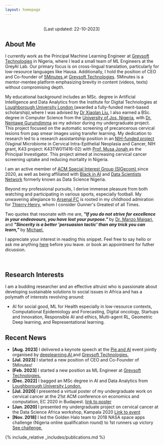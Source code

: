 ```yaml
---
layout: homepage
---
```


&nbsp;&nbsp;&nbsp;&nbsp;&nbsp;&nbsp;&nbsp;&nbsp;&nbsp;&nbsp;&nbsp;&nbsp;&nbsp;&nbsp;&nbsp; &nbsp;&nbsp;&nbsp;&nbsp;&nbsp;&nbsp;&nbsp;&nbsp;&nbsp;&nbsp;&nbsp;&nbsp;&nbsp;&nbsp;&nbsp;&nbsp;&nbsp;&nbsp;&nbsp;&nbsp;&nbsp;&nbsp;&nbsp;&nbsp;&nbsp;&nbsp;&nbsp;&nbsp;&nbsp;&nbsp;&nbsp;&nbsp;&nbsp;&nbsp;&nbsp;&nbsp;&nbsp;&nbsp;&nbsp;&nbsp;&nbsp;&nbsp;&nbsp;&nbsp;&nbsp; &nbsp;&nbsp;&nbsp;&nbsp;&nbsp;&nbsp;&nbsp;&nbsp;&nbsp;&nbsp;&nbsp;&nbsp;&nbsp;&nbsp;&nbsp;&nbsp;&nbsp;&nbsp;&nbsp;&nbsp;&nbsp;&nbsp;&nbsp;&nbsp;&nbsp;&nbsp;&nbsp;&nbsp;&nbsp;&nbsp;&nbsp;&nbsp;&nbsp;&nbsp;&nbsp;&nbsp;&nbsp;&nbsp;&nbsp;&nbsp;&nbsp;&nbsp;&nbsp;&nbsp;&nbsp; &nbsp;&nbsp;&nbsp;&nbsp;&nbsp;&nbsp;&nbsp;&nbsp;&nbsp;&nbsp;&nbsp;&nbsp;&nbsp;&nbsp;&nbsp;&nbsp;&nbsp;&nbsp;&nbsp;&nbsp;&nbsp;&nbsp;&nbsp;&nbsp;&nbsp;&nbsp;&nbsp;&nbsp;&nbsp;&nbsp;&nbsp;&nbsp;[Last updated: 22-10-2023]
## About Me

I currently work as the Principal Machine Learning Engineer at <a href="https://greysoft.ng">Greysoft Technologies</a> in Nigeria, where I lead a small team of ML Engineers at the GreyAI Lab. Our primary focus is on cross-lingual translation, particularly for low-resource languages like Hausa. Additionally, I hold the position of CEO and Co-founder of <a href="https://5mins.netlify.app">5Minutes </a> at <a href="https://greysoft.ng">Greysoft Technologies</a>. 5Minutes is a mentor-mentee platform emphasizing brevity in content (videos, texts) without compromising depth.

My educational background includes an MSc. degree in Artificial Intelligence and Data Analytics from the Institute for Digital Technologies at  <a href="https://www.lborolondon.ac.uk/study/masters-degrees/artificial-intelligence-data-analytics/"> Loughborough University London </a> (awarded a fully-funded merit-based scholarship),where I was advised by <a href="https://www.lborolondon.ac.uk/about/staff/dr-xiaolan-liu/">Dr Xiaolan Liu.</a> I also earned a BSc. degree in Computer Science from the <a href="https://unijos.edu.ng">University of Jos, Nigeria</a>, with <a href="https://scholar.google.com/citations?user=q9VpwWEAAAAJ&hl=enDr. Nentawe Gurumdimma)"> Dr. Nentawe Gurumdimma</a> as my advisor during my undergraduate project. This project focused on the automatic screening of precancerous cervical lesions from pap smear images using transfer learning. My dedication to research led to a research assistantship position in an <a href="https://grantome.com/grant/NIH/K43-TW011416-02">NIH-funded project</a> (Vaginal Microbiome in Cervical Intra-Epithelial Neoplasia and Cancer, NIH grant, K43 project: K43TW011416-02) with <a href="https://www.feinberg.northwestern.edu/faculty-profiles/az/profile.html?xid=39806"> Prof. Musa Jonah </a> as the Principal Investigator. This project aimed at increasing cervical cancer screening uptake and reducing mortality in Nigeria.

I am an active member of <a href="http://www.sigecom.org">ACM Special Interest Group (SIGecom) </a> since 2020, as well as being affiliated with <a href="https://blackinai.github.io/#/">Black in AI</a> and <a href="https://www.datasciencenigeria.org">Data Scientists Network</a> formerly known as Data Science Nigeria.

Beyond my professional pursuits, I derive immense pleasure from both watching and participating in various sports, especially football. My unwavering allegiance to <a href="https://www.arsenal.com">Arsenal FC</a> is rooted in my childhood admiration for <a href="https://www.footballhistory.org/player/thierry-henry.html">Thierry Henry,</a> whom I consider Gunner's Greatest of all Times.

Two quotes that resonate with me are, <strong><i> "If you do not strive for excellence in your endeavours, you have lost your purpose."</i> </strong> by <a href="https://manzomaigari.com/#/">Dr. Manzo Maigari</a>, and <strong> <i>"Sincerity is a better 'persuasion tactic' than any trick you can learn,"</i> </strong> by <a href="https://twitter.com/mmay3r/status/1336432412285231104">Michael.</a>

I appreciate your interest in reading this snippet. Feel free to say hello or ask me anything <a href="https://ngl.link/jibrinx">here</a> before you leave. or book an appointment for futher dicussion.
<!-- Google Calendar Appointment Scheduling begin -->
<link href="https://calendar.google.com/calendar/scheduling-button-script.css" rel="stylesheet">
<script src="https://calendar.google.com/calendar/scheduling-button-script.js" async></script>
<script>
(function() {
  var target = document.currentScript;
  window.addEventListener('load', function() {
    calendar.schedulingButton.load({
      url: 'https://calendar.google.com/calendar/appointments/schedules/AcZssZ0JuuKY8qGauMozv0GI-K7NeqjwR_As41-mbQ-dbn8b7jh8PWV0oOnWA-P8AYwJHMR563bOELB4?gv=true',
      color: '#039BE5',
      label: 'Book an appointment',
      target,
    });
  });
})();
</script>
<!-- end Google Calendar Appointment Scheduling -->
&nbsp;&nbsp;&nbsp;&nbsp;&nbsp;&nbsp;&nbsp;&nbsp;&nbsp;&nbsp;&nbsp;&nbsp;&nbsp;&nbsp;&nbsp;&nbsp;
                  
## Research Interests
I am a budding researcher and an effective altruist who is passionate about developing sustainable solutions to social issues in Africa and has a polymath of interests revolving around:
- AI for social good, ML for Health especially in low-resource contexts, Computational Epidemiology and Forecasting, Digital oncology, Startups and Innovation, Responsible AI and ethics, Multi-agent RL, Geometric Deep learning, and Representational learning.

## Recent News


- **[Aug. 2023]** I delivered a keynote speech at the <a href="https://www.linkedin.com/feed/update/urn:li:activity:7096848518631366656/ "> Pie and AI</a> event jointly organised by <a href="https://www.deeplearning.ai">deeplearning.AI </a>and <a href="https://greysoft.ng">Greysoft Technologies.</a>
- **[Jul. 2023]** I started a new position of CEO and Co-Founder of 5Minutes!
- **[Feb. 2023]** I started a new position as ML Engineer at <a href="https://greysoft.ng">Greysoft Technologies.</a>
- **[Dec. 2022]** I bagged an MSc degree in AI and Data Analytics from <a href="https://www.lborolondon.ac.uk/study/masters-degrees/artificial-intelligence-data-analytics/"> Loughborough University London. </a>
- **[Jul. 2020]** I presented a virtual poster of my undergraduate work on cervical cancer at the 21st ACM conference on economics and computation, EC 2020 in Budapest. <a href="https://ec20.sigecom.org/program/posters/"> link to poster</a>
- **[Jun. 2020]** I presented my undergraduate project on cervical cancer at the Data Science Africa workshop, Kampala 2020 <a href="https://www.datascienceafrica.org/dsa2020kampala/schedule/#session-paper1">Link to event</a>
- **[Nov. 2018]** I led the Golden Halo team to 2018 NASA space apps challenge (Nigeria online qualification round) to 1st runners up victory <a href="https://2018.spaceappschallenge.org/challenges/what-world-needs-now/health-makes-wealth/teams/golden-halo-1/project/">See challenge.</a>

{% include_relative _includes/publications.md %}

<!--{% include_relative _includes/services.md %} -->
<script type="text/javascript" src="//rf.revolvermaps.com/0/0/7.js?i=5bpywpk7cuj&amp;m=0&amp;c=ff0000&amp;cr1=ffffff&amp;sx=0" async="async"></script>
